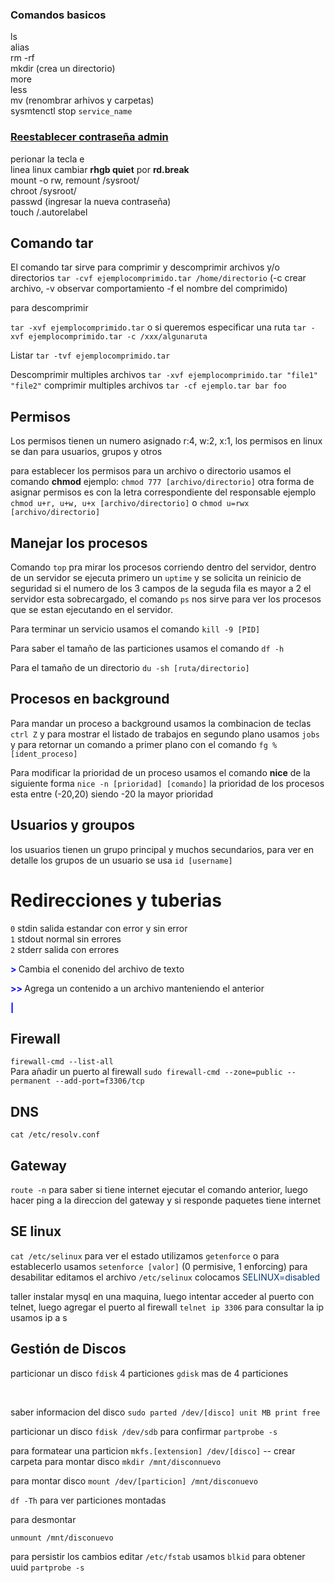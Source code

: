 ### Comandos  basicos

ls<br>
alias<br>
rm -rf<br>
mkdir (crea un directorio) <br>
more <br>
less <br>
mv (renombrar arhivos y carpetas)<br>
sysmtenctl stop `service_name`

###  <a href="https://www.rootusers.com/how-to-reset-root-user-password-in-centos-rhel-7/">Reestablecer contraseña admin</a>
perionar la tecla e
<br> linea linux
cambiar <b>rhgb quiet</b> por <b>rd.break</b><br>
mount -o rw, remount /sysroot/<br>
chroot /sysroot/<br>
passwd (ingresar la nueva contraseña)<br>
touch /.autorelabel

## Comando tar
El comando tar sirve para comprimir y descomprimir archivos y/o directorios
`tar -cvf ejemplocomprimido.tar /home/directorio` (-c crear archivo, -v observar comportamiento -f el nombre del comprimido)

para descomprimir <br>

`tar -xvf ejemplocomprimido.tar` o si queremos especificar una ruta `tar -xvf ejemplocomprimido.tar -c /xxx/algunaruta`

Listar `tar -tvf ejemplocomprimido.tar`

Descomprimir multiples archivos `tar -xvf ejemplocomprimido.tar "file1" "file2"` comprimir multiples archivos
`tar -cf ejemplo.tar bar foo`

## Permisos
Los permisos tienen un numero asignado r:4, w:2, x:1, los permisos en linux  se dan para usuarios, grupos y otros

para establecer los permisos para un archivo o directorio usamos el comando <b>chmod</b> ejemplo: `chmod 777 [archivo/directorio]` otra forma de asignar permisos es con la letra correspondiente del responsable ejemplo `chmod u+r, u+w, u+x [archivo/directorio]` o `chmod u=rwx [archivo/directorio]`

## Manejar los procesos

Comando `top` pra mirar los procesos corriendo dentro del servidor, dentro de un servidor se ejecuta primero un `uptime` y se solicita un reinicio de seguridad si el numero de los 3 campos de la seguda fila es mayor a 2 el servidor esta sobrecargado, el comando `ps` nos sirve para ver los procesos que se estan ejecutando en el servidor.

Para terminar un servicio usamos el comando `kill -9 [PID]`

Para saber el tamaño de las particiones usamos el comando `df -h`

Para el tamaño de un directorio `du -sh [ruta/directorio]`


## Procesos en background

Para mandar un proceso a background usamos la combinacion de teclas `ctrl Z` y para mostrar el listado de trabajos en segundo plano usamos `jobs` y para retornar un comando a primer plano con el comando `fg %[ident_proceso]`

Para  modificar la prioridad de un proceso usamos el comando <b>nice</b> de la siguiente forma  `nice -n [prioridad] [comando]` la prioridad de los procesos esta entre (-20,20) siendo -20 la mayor prioridad

## Usuarios y groupos
los usuarios tienen un grupo principal y muchos secundarios, para ver en detalle los grupos de un usuario se usa `id [username]`

# Redirecciones y tuberias

`0` stdin salida estandar con error y sin error <br>
`1` stdout normal sin errores <br>
`2` stderr salida con errores <br>

<b style="color:blue" > > </b> Cambia el conenido del archivo de texto

<b  style="color:blue"> >> </b> Agrega un contenido a un archivo manteniendo el anterior

<b  style="color:blue">|</b>

## Firewall
`firewall-cmd --list-all`
<br> Para añadir un puerto al firewall 
`sudo firewall-cmd --zone=public --permanent --add-port=f3306/tcp`

## DNS
`cat /etc/resolv.conf`

## Gateway
`route -n`
para saber si tiene internet ejecutar el comando anterior, luego hacer ping a la direccion del gateway y si responde paquetes  tiene internet

## SE linux
`cat /etc/selinux`
para ver el estado utilizamos `getenforce` o para establecerlo usamos `setenforce [valor]` (0 permisive, 1 enforcing) para desabilitar editamos el archivo `/etc/selinux` colocamos <span style="color: #063970">
SELINUX=disabled</span>


taller instalar mysql en una maquina, luego intentar acceder al puerto con telnet, luego agregar el puerto al firewall `telnet ip 3306`
para consultar la ip usamos ip a s

## Gestión de Discos


particionar un disco
`fdisk` 4 particiones
`gdisk` mas de 4 particiones

<br>

saber informacion del disco
`sudo parted /dev/[disco] unit MB print free`

particionar un disco
`fdisk /dev/sdb`
para confirmar `partprobe -s`

para formatear una particion `mkfs.[extension] /dev/[disco]`
-- crear carpeta para montar disco
`mkdir /mnt/disconnuevo`

para montar disco
`mount /dev/[particion] /mnt/disconuevo`

`df -Th` para ver particiones montadas

para desmontar

`unmount /mnt/disconuevo`

para persistir los cambios
editar `/etc/fstab` 
usamos `blkid` para obtener uuid
`partprobe -s`


